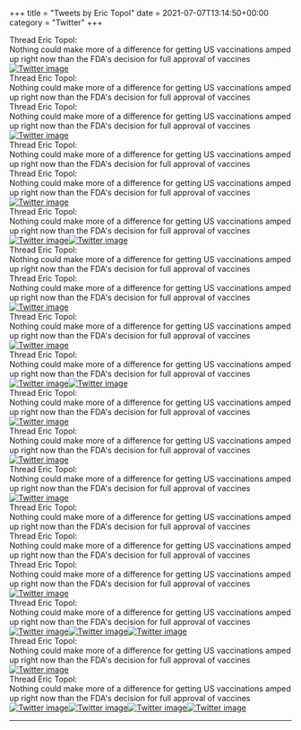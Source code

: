 +++
title = "Tweets by Eric Topol" 
date = 2021-07-07T13:14:50+00:00
category = "Twitter"
+++
<div class="tweet"> 
<div class="profile"> 
Thread Eric Topol: 
</div> 
<div class="tweet-content">Nothing could make more of a difference for getting US vaccinations amped up right now than the FDA's decision for full approval of vaccines</div></div><a href="E5sjaOoVcAIpJkG.jpg"  ><img src="E5sjaOoVcAIpJkG.jpg" alt="Twitter image" ></img></a><div class="tweet"> 
<div class="profile"> 
Thread Eric Topol: 
</div> 
<div class="tweet-content">Nothing could make more of a difference for getting US vaccinations amped up right now than the FDA's decision for full approval of vaccines</div></div><div class="tweet"> 
<div class="profile"> 
Thread Eric Topol: 
</div> 
<div class="tweet-content">Nothing could make more of a difference for getting US vaccinations amped up right now than the FDA's decision for full approval of vaccines</div></div><a href="E5soohqVcAEA-nT.jpg"  ><img src="E5soohqVcAEA-nT.jpg" alt="Twitter image" ></img></a><div class="tweet"> 
<div class="profile"> 
Thread Eric Topol: 
</div> 
<div class="tweet-content">Nothing could make more of a difference for getting US vaccinations amped up right now than the FDA's decision for full approval of vaccines</div></div><div class="tweet"> 
<div class="profile"> 
Thread Eric Topol: 
</div> 
<div class="tweet-content">Nothing could make more of a difference for getting US vaccinations amped up right now than the FDA's decision for full approval of vaccines</div></div><a href="E5syEpRVoAYRdLZ.jpg"  ><img src="E5syEpRVoAYRdLZ.jpg" alt="Twitter image" ></img></a><div class="tweet"> 
<div class="profile"> 
Thread Eric Topol: 
</div> 
<div class="tweet-content">Nothing could make more of a difference for getting US vaccinations amped up right now than the FDA's decision for full approval of vaccines</div></div><a href="E5s-09hVgAQPHCX.jpg"  ><img src="E5s-09hVgAQPHCX.jpg" alt="Twitter image" ></img></a><a href="E5s-_SEUYAE6S_Y.jpg"  ><img src="E5s-_SEUYAE6S_Y.jpg" alt="Twitter image" ></img></a><div class="tweet"> 
<div class="profile"> 
Thread Eric Topol: 
</div> 
<div class="tweet-content">Nothing could make more of a difference for getting US vaccinations amped up right now than the FDA's decision for full approval of vaccines</div></div><div class="tweet"> 
<div class="profile"> 
Thread Eric Topol: 
</div> 
<div class="tweet-content">Nothing could make more of a difference for getting US vaccinations amped up right now than the FDA's decision for full approval of vaccines</div></div><a href="E5tFyjXVgAsRiU5.jpg"  ><img src="E5tFyjXVgAsRiU5.jpg" alt="Twitter image" ></img></a><div class="tweet"> 
<div class="profile"> 
Thread Eric Topol: 
</div> 
<div class="tweet-content">Nothing could make more of a difference for getting US vaccinations amped up right now than the FDA's decision for full approval of vaccines</div></div><a href="E5tJBmDVEAEKpOq.jpg"  ><img src="E5tJBmDVEAEKpOq.jpg" alt="Twitter image" ></img></a><div class="tweet"> 
<div class="profile"> 
Thread Eric Topol: 
</div> 
<div class="tweet-content">Nothing could make more of a difference for getting US vaccinations amped up right now than the FDA's decision for full approval of vaccines</div></div><a href="E5tMD7FUYAUKAk6.jpg"  ><img src="E5tMD7FUYAUKAk6.jpg" alt="Twitter image" ></img></a><a href="E5tMFfTUcAETeJe.jpg"  ><img src="E5tMFfTUcAETeJe.jpg" alt="Twitter image" ></img></a><div class="tweet"> 
<div class="profile"> 
Thread Eric Topol: 
</div> 
<div class="tweet-content">Nothing could make more of a difference for getting US vaccinations amped up right now than the FDA's decision for full approval of vaccines</div></div><a href="E5tUp1MVIAoJc4M.jpg"  ><img src="E5tUp1MVIAoJc4M.jpg" alt="Twitter image" ></img></a><div class="tweet"> 
<div class="profile"> 
Thread Eric Topol: 
</div> 
<div class="tweet-content">Nothing could make more of a difference for getting US vaccinations amped up right now than the FDA's decision for full approval of vaccines</div></div><a href="E5tcg6EVEAAumLh.jpg"  ><img src="E5tcg6EVEAAumLh.jpg" alt="Twitter image" ></img></a><div class="tweet"> 
<div class="profile"> 
Thread Eric Topol: 
</div> 
<div class="tweet-content">Nothing could make more of a difference for getting US vaccinations amped up right now than the FDA's decision for full approval of vaccines</div></div><a href="E5tm4j5VcAE4Ihk.jpg"  ><img src="E5tm4j5VcAE4Ihk.jpg" alt="Twitter image" ></img></a><div class="tweet"> 
<div class="profile"> 
Thread Eric Topol: 
</div> 
<div class="tweet-content">Nothing could make more of a difference for getting US vaccinations amped up right now than the FDA's decision for full approval of vaccines</div></div><div class="tweet"> 
<div class="profile"> 
Thread Eric Topol: 
</div> 
<div class="tweet-content">Nothing could make more of a difference for getting US vaccinations amped up right now than the FDA's decision for full approval of vaccines</div></div><div class="tweet"> 
<div class="profile"> 
Thread Eric Topol: 
</div> 
<div class="tweet-content">Nothing could make more of a difference for getting US vaccinations amped up right now than the FDA's decision for full approval of vaccines</div></div><a href="E5uK3HTVcAA0zLz.jpg"  ><img src="E5uK3HTVcAA0zLz.jpg" alt="Twitter image" ></img></a><div class="tweet"> 
<div class="profile"> 
Thread Eric Topol: 
</div> 
<div class="tweet-content">Nothing could make more of a difference for getting US vaccinations amped up right now than the FDA's decision for full approval of vaccines</div></div><a href="E5uOhiGUUAQdNS0.jpg"  ><img src="E5uOhiGUUAQdNS0.jpg" alt="Twitter image" ></img></a><a href="E5uOjoxVEAEIclW.jpg"  ><img src="E5uOjoxVEAEIclW.jpg" alt="Twitter image" ></img></a><a href="E5uO1OTVkAMZbak.jpg"  ><img src="E5uO1OTVkAMZbak.jpg" alt="Twitter image" ></img></a><div class="tweet"> 
<div class="profile"> 
Thread Eric Topol: 
</div> 
<div class="tweet-content">Nothing could make more of a difference for getting US vaccinations amped up right now than the FDA's decision for full approval of vaccines</div></div><a href="E5uUP5tVoAED_00.png"  ><img src="E5uUP5tVoAED_00.png" alt="Twitter image" ></img></a><div class="tweet"> 
<div class="profile"> 
Thread Eric Topol: 
</div> 
<div class="tweet-content">Nothing could make more of a difference for getting US vaccinations amped up right now than the FDA's decision for full approval of vaccines</div></div><a href="E5ulIFWVgAIslYk.jpg"  ><img src="E5ulIFWVgAIslYk.jpg" alt="Twitter image" ></img></a><a href="E5ulJlPVUAM6MpO.jpg"  ><img src="E5ulJlPVUAM6MpO.jpg" alt="Twitter image" ></img></a><a href="E5ulshRVkAA5rOx.jpg"  ><img src="E5ulshRVkAA5rOx.jpg" alt="Twitter image" ></img></a><a href="E5ul10UVkAA88bj.jpg"  ><img src="E5ul10UVkAA88bj.jpg" alt="Twitter image" ></img></a>

---